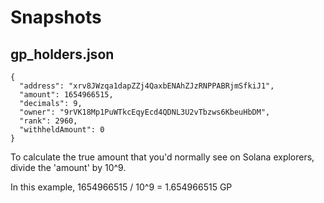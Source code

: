 # Snapshots

## gp_holders.json

```
{
  "address": "xrv8JWzqa1dapZZj4QaxbENAhZJzRNPPABRjmSfkiJ1",
  "amount": 1654966515,
  "decimals": 9,
  "owner": "9rVK18Mp1PuWTkcEqyEcd4QDNL3U2vTbzws6KbeuHbDM",
  "rank": 2960,
  "withheldAmount": 0
}
```

To calculate the true amount that you'd normally see on Solana explorers, divide the 'amount' by 10^9.

In this example, 1654966515 / 10^9 = 1.654966515 GP
